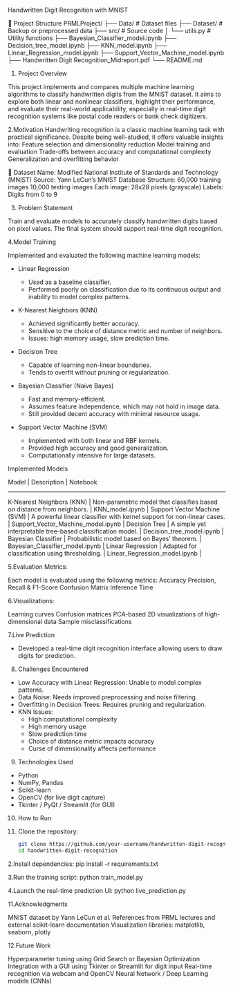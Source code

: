 Handwritten Digit Recognition with MNIST

📁 Project Structure
PRMLProject/
├── Data/                            # Dataset files
├── Dataset/                         # Backup or preprocessed data
├── src/                             # Source code
│   └── utils.py                     # Utility functions
├── Bayesian_Classifier_model.ipynb
├── Decision_tree_model.ipynb
├── KNN_model.ipynb
├── Linear_Regression_model.ipynb
├── Support_Vector_Machine_model.ipynb
├── Handwritten Digit Recognition_Midreport.pdf
└── README.md

1. Project Overview

This project implements and compares multiple machine learning algorithms to classify handwritten digits from the MNIST dataset. It aims to explore both linear and nonlinear classifiers, highlight their performance, and evaluate their real-world applicability, especially in real-time digit recognition systems like postal code readers or bank check digitizers.

2.Motivation
Handwriting recognition is a classic machine learning task with practical significance. Despite being well-studied, it offers valuable insights into:
Feature selection and dimensionality reduction
Model training and evaluation
Trade-offs between accuracy and computational complexity
Generalization and overfitting behavior


📂 Dataset
Name: Modified National Institute of Standards and Technology (MNIST)
Source: Yann LeCun’s MNIST Database
Structure:
60,000 training images
10,000 testing images
Each image: 28x28 pixels (grayscale)
Labels: Digits from 0 to 9

3. Problem Statement

Train and evaluate models to accurately classify handwritten digits based on pixel values. The final system should support real-time digit recognition.

4.Model Training

Implemented and evaluated the following machine learning models:

- Linear Regression 
  - Used as a baseline classifier.
  - Performed poorly on classification due to its continuous output and inability to model complex patterns.

- K-Nearest Neighbors (KNN) 
  - Achieved significantly better accuracy.
  - Sensitive to the choice of distance metric and number of neighbors.
  - Issues: high memory usage, slow prediction time.

- Decision Tree 
  - Capable of learning non-linear boundaries.
  - Tends to overfit without pruning or regularization.

- Bayesian Classifier (Naive Bayes)  
  - Fast and memory-efficient.
  - Assumes feature independence, which may not hold in image data.
  - Still provided decent accuracy with minimal resource usage.

- Support Vector Machine (SVM)  
  - Implemented with both linear and RBF kernels.
  - Provided high accuracy and good generalization.
  - Computationally intensive for large datasets.

Implemented Models

Model                        | Description                                                            | Notebook
___________________________________________________________________________________________________________________________________________
K-Nearest Neighbors (KNN)    | Non-parametric model that classifies based on distance from neighbors. | KNN_model.ipynb                    |
Support Vector Machine (SVM) | A powerful linear classifier with kernel support for non-linear cases. | Support_Vector_Machine_model.ipynb |
Decision Tree                | A simple yet interpretable tree-based classification model.            | Decision_tree_model.ipynb          |
Bayesian Classifier          | Probabilistic model based on Bayes’ theorem.                           | Bayesian_Classifier_model.ipynb    |
Linear Regression            | Adapted for classification using thresholding.                         | Linear_Regression_model.ipynb      |  

5.Evaluation Metrics:

Each model is evaluated using the following metrics:
Accuracy
Precision, Recall & F1-Score
Confusion Matrix
Inference Time

6.Visualizations:

Learning curves
Confusion matrices
PCA-based 2D visualizations of high-dimensional data
Sample misclassifications

7.Live Prediction
- Developed a real-time digit recognition interface allowing users to draw digits for prediction.

8. Challenges Encountered

- Low Accuracy with Linear Regression: Unable to model complex patterns.
- Data Noise: Needs improved preprocessing and noise filtering.
- Overfitting in Decision Trees: Requires pruning and regularization.
- KNN Issues:
  - High computational complexity
  - High memory usage
  - Slow prediction time
  - Choice of distance metric impacts accuracy
  - Curse of dimensionality affects performance
    
9. Technologies Used

- Python
- NumPy, Pandas
- Scikit-learn
- OpenCV (for live digit capture)
- Tkinter / PyQt / Streamlit (for GUI)

10. How to Run

1. Clone the repository:
   ```bash
   git clone https://github.com/your-username/handwritten-digit-recognition.git
   cd handwritten-digit-recognition
   
2.Install dependencies:
pip install -r requirements.txt

3.Run the training script:
python train_model.py

4.Launch the real-time prediction UI:
python live_prediction.py

11.Acknowledgments

MNIST dataset by Yann LeCun et al.
References from PRML lectures and external scikit-learn documentation
Visualization libraries: matplotlib, seaborn, plotly

12.Future Work

Hyperparameter tuning using Grid Search or Bayesian Optimization
Integration with a GUI using Tkinter or Streamlit for digit input
Real-time recognition via webcam and OpenCV
Neural Network / Deep Learning models (CNNs)


